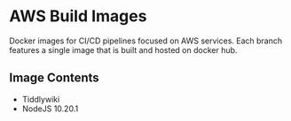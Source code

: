 # AWS Build Images
Docker images for CI/CD pipelines focused on AWS services. Each branch features a single image that is built and hosted on docker hub.

## Image Contents
- Tiddlywiki
- NodeJS 10.20.1
